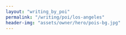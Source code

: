 ```yaml
---
layout: "writing_by_poi"
permalink: "/writing/poi/los-angeles"
header-img: "assets/owner/hero/pois-bg.jpg"
---
```

